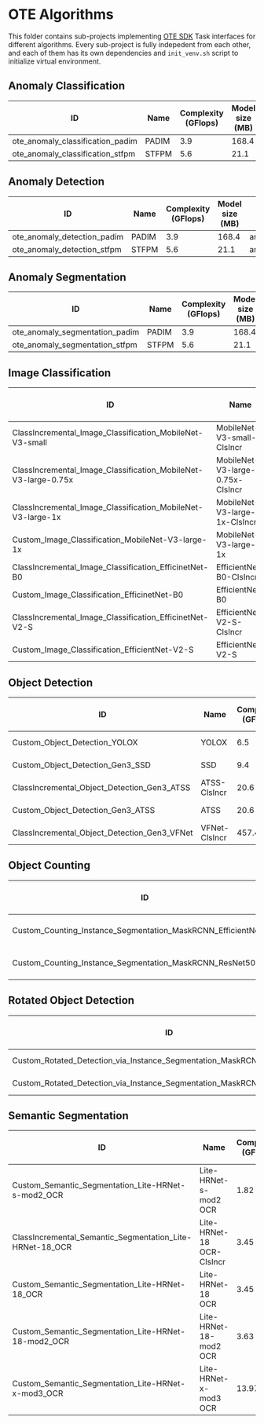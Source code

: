 # OTE Algorithms

This folder contains sub-projects implementing [OTE SDK](../ote_sdk) Task interfaces for different algorithms.
Every sub-project is fully indepedent from each other, and each of them has its own dependencies and `init_venv.sh` script to initialize virtual environment.

## Anomaly Classification

| ID                               | Name  | Complexity (GFlops) | Model size (MB) | Path                                                 |
| -------------------------------- | ----- | ------------------- | --------------- | ---------------------------------------------------- |
| ote_anomaly_classification_padim | PADIM | 3.9                 | 168.4           | anomaly/templates/classification/padim/template.yaml |
| ote_anomaly_classification_stfpm | STFPM | 5.6                 | 21.1            | anomaly/templates/classification/stfpm/template.yaml |

## Anomaly Detection

| ID                          | Name  | Complexity (GFlops) | Model size (MB) | Path                                            |
| --------------------------- | ----- | ------------------- | --------------- | ----------------------------------------------- |
| ote_anomaly_detection_padim | PADIM | 3.9                 | 168.4           | anomaly/templates/detection/padim/template.yaml |
| ote_anomaly_detection_stfpm | STFPM | 5.6                 | 21.1            | anomaly/templates/detection/stfpm/template.yaml |

## Anomaly Segmentation

| ID                             | Name  | Complexity (GFlops) | Model size (MB) | Path                                               |
| ------------------------------ | ----- | ------------------- | --------------- | -------------------------------------------------- |
| ote_anomaly_segmentation_padim | PADIM | 3.9                 | 168.4           | anomaly/templates/segmentation/padim/template.yaml |
| ote_anomaly_segmentation_stfpm | STFPM | 5.6                 | 21.1            | anomaly/templates/segmentation/stfpm/template.yaml |

## Image Classification

| ID                                                             | Name                             | Complexity (GFlops) | Model size (MB) | Path                                                                                               |
| -------------------------------------------------------------- | -------------------------------- | ------------------- | --------------- | -------------------------------------------------------------------------------------------------- |
| ClassIncremental_Image_Classification_MobileNet-V3-small       | MobileNet-V3-small-ClsIncr       | 0.12                | 1.56            | model-preparation-algorithm/configs/classification/mobilenet_v3_small_cls_incr/template.yaml       |
| ClassIncremental_Image_Classification_MobileNet-V3-large-0.75x | MobileNet-V3-large-0.75x-ClsIncr | 0.32                | 2.76            | model-preparation-algorithm/configs/classification/mobilenet_v3_large_075_cls_incr/template.yaml   |
| ClassIncremental_Image_Classification_MobileNet-V3-large-1x    | MobileNet-V3-large-1x-ClsIncr    | 0.44                | 4.29            | model-preparation-algorithm/configs/classification/mobilenet_v3_large_1_cls_incr/template.yaml     |
| Custom_Image_Classification_MobileNet-V3-large-1x              | MobileNet-V3-large-1x            | 0.44                | 4.29            | deep-object-reid/configs/ote_custom_classification/mobilenet_v3_large_1/template_experimental.yaml |
| ClassIncremental_Image_Classification_EfficinetNet-B0          | EfficientNet-B0-ClsIncr          | 0.81                | 4.09            | model-preparation-algorithm/configs/classification/efficientnet_b0_cls_incr/template.yaml          |
| Custom_Image_Classification_EfficinetNet-B0                    | EfficientNet-B0                  | 0.81                | 4.09            | deep-object-reid/configs/ote_custom_classification/efficientnet_b0/template_experimental.yaml      |
| ClassIncremental_Image_Classification_EfficinetNet-V2-S        | EfficientNet-V2-S-ClsIncr        | 5.76                | 20.23           | model-preparation-algorithm/configs/classification/efficientnet_v2_s_cls_incr/template.yaml        |
| Custom_Image_Classification_EfficientNet-V2-S                  | EfficientNet-V2-S                | 5.76                | 20.23           | deep-object-reid/configs/ote_custom_classification/efficientnet_v2_s/template_experimental.yaml    |

## Object Detection

| ID                                           | Name          | Complexity (GFlops) | Model size (MB) | Path                                                                                         |
| -------------------------------------------- | ------------- | ------------------- | --------------- | -------------------------------------------------------------------------------------------- |
| Custom_Object_Detection_YOLOX                | YOLOX         | 6.5                 | 20.4            | mmdetection/configs/custom-object-detection/cspdarknet_YOLOX/template_experimental.yaml      |
| Custom_Object_Detection_Gen3_SSD             | SSD           | 9.4                 | 7.6             | mmdetection/configs/custom-object-detection/gen3_mobilenetV2_SSD/template_experimental.yaml  |
| ClassIncremental_Object_Detection_Gen3_ATSS  | ATSS-ClsIncr  | 20.6                | 9.1             | model-preparation-algorithm/configs/detection/mobilenetv2_atss_cls_incr/template.yaml        |
| Custom_Object_Detection_Gen3_ATSS            | ATSS          | 20.6                | 9.1             | mmdetection/configs/custom-object-detection/gen3_mobilenetV2_ATSS/template_experimental.yaml |
| ClassIncremental_Object_Detection_Gen3_VFNet | VFNet-ClsIncr | 457.4               | 126.0           | model-preparation-algorithm/configs/detection/resnet50_vfnet_cls_incr/template.yaml          |

## Object Counting

| ID                                                             | Name                     | Complexity (GFlops) | Model size (MB) | Path                                                                                    |
| -------------------------------------------------------------- | ------------------------ | ------------------- | --------------- | --------------------------------------------------------------------------------------- |
| Custom_Counting_Instance_Segmentation_MaskRCNN_EfficientNetB2B | MaskRCNN-EfficientNetB2B | 68.48               | 13.27           | mmdetection/configs/custom-counting-instance-seg/efficientnetb2b_maskrcnn/template.yaml |
| Custom_Counting_Instance_Segmentation_MaskRCNN_ResNet50        | MaskRCNN-ResNet50        | 533.8               | 177.9           | mmdetection/configs/custom-counting-instance-seg/resnet50_maskrcnn/template.yaml        |

## Rotated Object Detection

| ID                                                                          | Name                     | Complexity (GFlops) | Model size (MB) | Path                                                                         |
| --------------------------------------------------------------------------- | ------------------------ | ------------------- | --------------- | ---------------------------------------------------------------------------- |
| Custom_Rotated_Detection_via_Instance_Segmentation_MaskRCNN_EfficientNetB2B | MaskRCNN-EfficientNetB2B | 68.48               | 13.27           | mmdetection/configs/rotated_detection/efficientnetb2b_maskrcnn/template.yaml |
| Custom_Rotated_Detection_via_Instance_Segmentation_MaskRCNN_ResNet50        | MaskRCNN-ResNet50        | 533.8               | 177.9           | mmdetection/configs/rotated_detection/resnet50_maskrcnn/template.yaml        |

## Semantic Segmentation

| ID                                                       | Name                      | Complexity (GFlops) | Model size (MB) | Path                                                                                      |
| -------------------------------------------------------- | ------------------------- | ------------------- | --------------- | ----------------------------------------------------------------------------------------- |
| Custom_Semantic_Segmentation_Lite-HRNet-s-mod2_OCR       | Lite-HRNet-s-mod2 OCR     | 1.82                | 3.5             | mmsegmentation/configs/custom-sematic-segmentation/ocr-lite-hrnet-s-mod2/template.yaml    |
| ClassIncremental_Semantic_Segmentation_Lite-HRNet-18_OCR | Lite-HRNet-18 OCR-ClsIncr | 3.45                | 4.5             | model-preparation-algorithm/configs/segmentation/ocr-lite-hrnet-18-cls-incr/template.yaml |
| Custom_Semantic_Segmentation_Lite-HRNet-18_OCR           | Lite-HRNet-18 OCR         | 3.45                | 4.5             | mmsegmentation/configs/custom-sematic-segmentation/ocr-lite-hrnet-18/template.yaml        |
| Custom_Semantic_Segmentation_Lite-HRNet-18-mod2_OCR      | Lite-HRNet-18-mod2 OCR    | 3.63                | 4.8             | mmsegmentation/configs/custom-sematic-segmentation/ocr-lite-hrnet-18-mod2/template.yaml   |
| Custom_Semantic_Segmentation_Lite-HRNet-x-mod3_OCR       | Lite-HRNet-x-mod3 OCR     | 13.97               | 6.4             | mmsegmentation/configs/custom-sematic-segmentation/ocr-lite-hrnet-x-mod3/template.yaml    |

